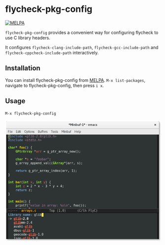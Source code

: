 # flycheck-pkg-config

[![MELPA](http://melpa.org/packages/flycheck-pkg-config-badge.svg)](http://melpa.org/#/flycheck-pkg-config)

`flycheck-pkg-config` provides a convenient way for configuring
flycheck to use C library headers.

It configures `flycheck-clang-include-path`,
`flycheck-gcc-include-path` and `flycheck-cppcheck-include-path`
interactively.

## Installation

You can install flycheck-pkg-config from
[MELPA](http://melpa.org/). `M-x list-packages`, navigate to
flycheck-pkg-config, then press `i x`.

## Usage

`M-x flycheck-pkg-config`

![screenshot](screenshot.png)

